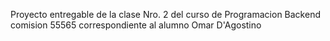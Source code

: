 Proyecto entregable de la clase Nro. 2 del curso de Programacion Backend comision 55565 correspondiente al alumno Omar D'Agostino